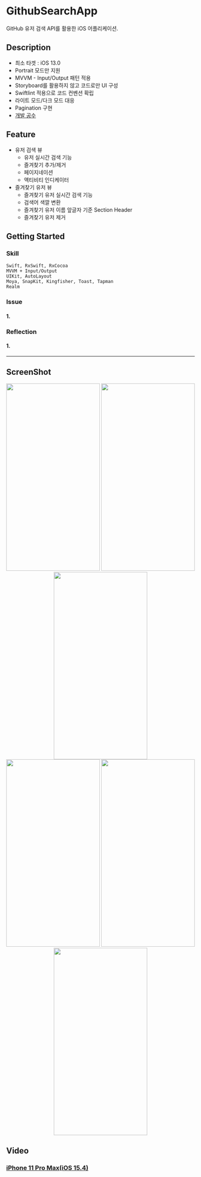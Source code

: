 # GithubSearchApp

GitHub 유저 검색 API를 활용한 iOS 어플리케이션.

## Description
- 최소 타겟 : iOS 13.0
- Portrait 모드만 지원
- MVVM - Input/Output 패턴 적용
- Storyboard를 활용하지 않고 코드로만 UI 구성
- Swiftlint 적용으로 코드 컨벤션 확립
- 라이트 모드/다크 모드 대응
- Pagination 구현
- [개발 공수](https://maze-mozzarella-6e5.notion.site/6ba9d82a6950406092d5785e30ac2da3)

## Feature
* 유저 검색 뷰
  + 유저 실시간 검색 기능
  + 즐겨찾기 추가/제거
  + 페이지네이션
  + 액티비티 인디케이터
* 즐겨찾기 유저 뷰
  + 즐겨찾기 유저 실시간 검색 기능
  + 검색어 색깔 변환
  + 즐겨찾기 유저 이름 앞글자 기준 Section Header
  + 즐겨찾기 유저 제거
  
## Getting Started

### Skill

    Swift, RxSwift, RxCocoa
    MVVM + Input/Output
    UIKit, AutoLayout
    Moya, SnapKit, Kingfisher, Toast, Tapman
    Realm

### Issue

#### 1. 

### Reflection

#### 1. 
*****

## ScreenShot
<div markdown="1">  
    <div align = "center">
    <img src="https://user-images.githubusercontent.com/87598209/165725379-efba51be-4d4a-4241-bbdf-aa79db1cd861.png" width="250px" height="500px"></img>
    <img src="https://user-images.githubusercontent.com/87598209/165725389-8a69f9d4-dac0-4a99-9e9a-3798c9afb9b3.png" width="250px" height="500px"></img>
    <img src="https://user-images.githubusercontent.com/87598209/165725402-148c0fe1-0f81-42ab-ad14-f131668cc0b0.png" width="250px" height="500px"></img>
</div>
<div markdown="2">  
    <div align = "center">
    <img src="https://user-images.githubusercontent.com/87598209/165725750-79bd8034-b4e8-40fc-91bb-3648d9ebf637.png" width="250px" height="500px"></img>
    <img src="https://user-images.githubusercontent.com/87598209/165725771-a940c47b-457c-4ffb-9008-9e892c1b28d7.png" width="250px" height="500px"></img>
    <img src="https://user-images.githubusercontent.com/87598209/165725783-7ceeb14a-d1a0-479e-a735-7dfe8500247f.png" width="250px" height="500px"></img>
</div>

## Video

### [iPhone 11 Pro Max(iOS 15.4)](https://youtu.be/LOsTi-mKUjM)
